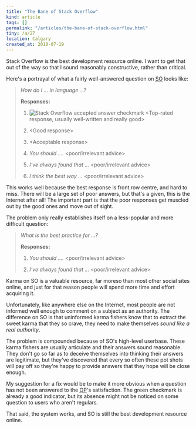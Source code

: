 ```yaml
---
title: "The Bane of Stack Overflow"
kind: article
tags: []
permalink: "/articles/the-bane-of-stack-overflow.html"
tiny: /a/27
location: Calgary
created_at: 2010-07-19
---
```


Stack Overflow is the best development resource online. I want to get that out of the way so that I sound reasonably constructive, rather than critical.

Here's a portrayal of what a fairly well-answered question on <acronym title="Stack Overflow">SO</acronym> looks like:

> *How do I ... in language ...?*
> 
> **Responses:**
> 
> 1. ![Stack Overflow accepted answer checkmark](/assets/images/articles/2010-07-19-the-bane-of-stack-overflow/green_checkmark.png) &lt;Top-rated response, usually well-written and really good&gt;
> 
> 2. &lt;Good response&gt;
> 
> 3. &lt;Acceptable response&gt;
> 
> 4. *You should ....* &lt;poor/irrelevant advice&gt;
> 
> 5. *I've always found that ...* &lt;poor/irrelevant advice&gt;
> 
> 6. *I think the best way ...* &lt;poor/irrelevant advice&gt;

This works well because the best response is front row centre, and hard to miss. There will be a large set of poor answers, but that's a given, this is the Internet after all! The important part is that the poor responses get muscled out by the good ones and move out of sight.

The problem only really establishes itself on a less-popular and more difficult question:

> *What is the best practice for ...?*
> 
> **Responses:**
> 
> 1. *You should ....* &lt;poor/irrelevant advice&gt;
> 
> 2. *I've always found that ...* &lt;poor/irrelevant advice&gt;

Karma on SO is a valuable resource, far moreso than most other social sites online, and just for that reason people will spend more time and effort acquiring it.

Unfortunately, like anywhere else on the Internet, most people are not informed well enough to comment on a subject as an authority. The difference on SO is that uninformed karma fishers know that to extract the sweet karma that they so crave, they need to make themselves *sound like a real authority*.

The problem is compounded because of SO's high-level userbase. These karma fishers are usually articulate and their answers sound reasonable. They don't go so far as to deceive themselves into thinking their answers are legitimate, but they've discovered that every so often these pot shots will pay off so they're happy to provide answers that they hope will be close enough.

My suggestion for a fix would be to make it more obvious when a question has not been answered to the <acronym title="Origin Poster">OP</acronym>'s satisfaction. The green checkmark is already a good indicator, but its absence might not be noticed on some question to users who aren't regulars.

That said, the system works, and SO is still the best development resource online.
